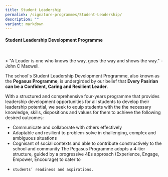 ```yaml
---
title: Student Leadership
permalink: /signature-programmes/Student-Leadership/
description: ""
variant: markdown
---
```

#### **Student Leadership Development Programme**  
<br>

&gt; "A Leader is one who knows the way, goes the way and shows the way." - John C Maxwell. 

The school's Student Leadership Development Programme, also known as the **Pegasus Programme**, is undergirded by our belief that **Every Pasirian can be a Confident, Caring and Resilient Leader**. 

With a structured and comprehensive four-years programme that provides leadership development opportunities for all students to develop their leadership potential, we seek to equip students with the the necessary knowledge, skills, dispositions and values for them to achieve the following desired outcomes: 
* Communicate and collaborate with others effectively
* Adaptable and resilient to problem-solve in challenging, complex and ambiguous situations
* Cognisant of social contexts and able to contribute constructively to the school and community The Pegasus Programme adopts a 4-tier structure, guided by a progressive 4Es approach (Experience, Engage, Empower, Encourage) to cater to
*     students’ readiness and aspirations.